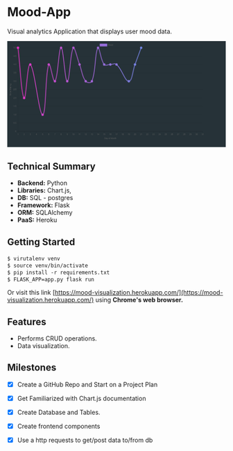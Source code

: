 # Mood-App
Visual analytics Application that displays user mood data.

![](images/month.png)

## Technical Summary

-  **Backend:** Python
-  **Libraries:** Chart.js, 
-  **DB:** SQL - postgres
-  **Framework:** Flask
-  **ORM:** SQLAlchemy
-  **PaaS:** Heroku

## Getting Started

```$ git clone https://github.com/m4rsibar/Mood-App.git
$ virutalenv venv
$ source venv/bin/activate
$ pip install -r requirements.txt
$ FLASK_APP=app.py flask run
```
Or visit this link [https://mood-visualization.herokuapp.com/](https://mood-visualization.herokuapp.com/) using **Chrome's web   browser.**


## Features
- Performs CRUD operations.
- Data visualization.

## Milestones

- [x] Create a GitHub Repo and Start on a Project Plan
- [x] Get Familiarized with Chart.js documentation
- [x] Create Database and Tables.
- [x] Create frontend components
- [x] Use a http requests to get/post data to/from db


